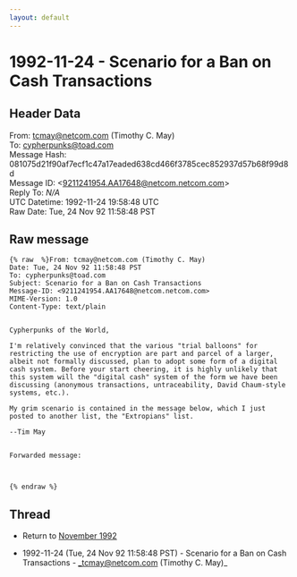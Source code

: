 ```yaml
---
layout: default
---
```


# 1992-11-24 - Scenario for a Ban on Cash Transactions

## Header Data

From: tcmay@netcom.com (Timothy C. May)<br>
To: cypherpunks@toad.com<br>
Message Hash: 081075d21f90af7ecf1c47a17eaded638cd466f3785cec852937d57b68f99d8d<br>
Message ID: \<9211241954.AA17648@netcom.netcom.com\><br>
Reply To: _N/A_<br>
UTC Datetime: 1992-11-24 19:58:48 UTC<br>
Raw Date: Tue, 24 Nov 92 11:58:48 PST<br>

## Raw message

```
{% raw  %}From: tcmay@netcom.com (Timothy C. May)
Date: Tue, 24 Nov 92 11:58:48 PST
To: cypherpunks@toad.com
Subject: Scenario for a Ban on Cash Transactions
Message-ID: <9211241954.AA17648@netcom.netcom.com>
MIME-Version: 1.0
Content-Type: text/plain


Cypherpunks of the World,

I'm relatively convinced that the various "trial balloons" for
restricting the use of encryption are part and parcel of a larger,
albeit not formally discussed, plan to adopt some form of a digital
cash system. Before your start cheering, it is highly unlikely that
this system will the "digital cash" system of the form we have been
discussing (anonymous transactions, untraceability, David Chaum-style
systems, etc.). 

My grim scenario is contained in the message below, which I just
posted to another list, the "Extropians" list.

--Tim May


Forwarded message:



{% endraw %}
```

## Thread

+ Return to [November 1992](/years/1992/11)

+ 1992-11-24 (Tue, 24 Nov 92 11:58:48 PST) - Scenario for a Ban on Cash Transactions - _tcmay@netcom.com (Timothy C. May)_

